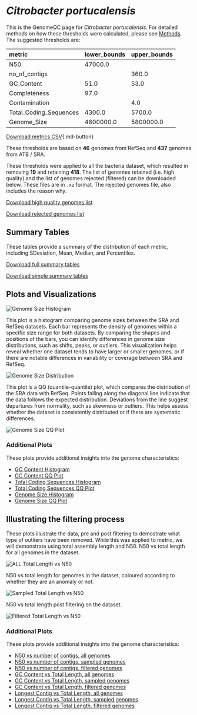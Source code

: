 # *Citrobacter portucalensis*

This is the GenomeQC page for *Citrobacter portucalensis*. For detailed methods on how these thresholds were calculated, please see [Methods](../../methods.md).
The suggested thresholds are: 

| metric                 | lower_bounds   | upper_bounds   |
|:-----------------------|:---------------|:---------------|
| N50                    | 47000.0        |                |
| no_of_contigs          |                | 360.0          |
| GC_Content             | 51.0           | 53.0           |
| Completeness           | 97.0           |                |
| Contamination          |                | 4.0            |
| Total_Coding_Sequences | 4300.0         | 5700.0         |
| Genome_Size            | 4600000.0      | 5800000.0      |

[Download metrics CSV](Citrobacter_portucalensis_metrics.csv){.md-button}


These thresholds are based on **46** genomes from RefSeq and **437** genomes from ATB / SRA.

These thresholds were applied to all the bacteria dataset, which resulted in removing **19** and retaining **418**.
The list of genomes retained (i.e. high quality) and the list of genomes rejected (filtered) can be downloaded below. These files are in `.xz` format. The rejected genomes file, also includes the reason why.

[Download high quality genomes list](Citrobacter_portucalensis_high_quality_genomes.csv.xz)


[Download rejected genomes list](Citrobacter_portucalensis_filtered_out_genomes.csv.xz)



## Summary Tables
These tables provide a summary of the distribution of each metric, including SDeviation, Mean, Median, and Percentiles.

[Download full summary tables](summary.csv)

[Download simple summary tables](selected_summary.csv)

## Plots and Visualizations

![Genome Size Histogram](Genome_Size_refseq_histogram_kde.png)

This plot is a histogram comparing genome sizes between the SRA and RefSeq datasets. Each bar represents the density of genomes within a specific size range for both datasets. By comparing the shapes and positions of the bars, you can identify differences in genome size distributions, such as shifts, peaks, or outliers. This visualization helps reveal whether one dataset tends to have larger or smaller genomes, or if there are notable differences in variability or coverage between SRA and RefSeq.

![Genome Size Distribution](Genome_Size_refseq_histogram_kde.png)

This plot is a QQ (quantile-quantile) plot, which compares the distribution of the SRA data with RefSeq. Points falling along the diagonal line indicate that the data follows the expected distribution. Deviations from the line suggest departures from normality, such as skewness or outliers. This helps assess whether the dataset is consistently distributed or if there are systematic differences.

![Genome Size QQ Plot](Genome_Size_refseq_qqplot.png)

### Additional Plots

These plots provide additional insights into the genome characteristics:

- [GC Content Histogram](GC_Content_refseq_histogram_kde.png)
- [GC Content QQ Plot](GC_Content_refseq_qqplot.png)
- [Total Coding Sequences Histogram](Total_Coding_Sequences_refseq_histogram_kde.png)
- [Total Coding Sequences QQ Plot](Total_Coding_Sequences_refseq_qqplot.png)
- [Genome Size Histogram](Genome_Size_refseq_histogram_kde.png)
- [Genome Size QQ Plot](Genome_Size_refseq_qqplot.png)
## Illustrating the filtering process
These plots illustrate the data, pre and post filtering to demostrate what type of outliers have been removed. While this was applied to metric, we will demonstrate using total assembly length and N50.
N50 vs total length for all genomes in the dataset.

![ALL Total Length vs N50](Citrobacter_portucalensis_all_total_length_N50.png)

N50 vs total length for genomes in the dataset, coloured according to whether they are an anomaly or not.

![Sampled Total Length vs N50](Citrobacter_portucalensis_sample_total_length_N50.png)

N50 vs total length post filtering on the dataset.

![Filtered Total Length vs N50](Citrobacter_portucalensis_filt_total_length_N50.png)

### Additional Plots

These plots provide additional insights into the genome characteristics:

- [N50 vs number of contigs, all genomes](Citrobacter_portucalensis_all_N50_number.png)
- [N50 vs number of contigs, sampled genomes](Citrobacter_portucalensis_sample_N50_number.png)
- [N50 vs number of contigs, filtered genomes](Citrobacter_portucalensis_filt_N50_number.png)
- [GC Content vs Total Length, all genomes](Citrobacter_portucalensis_all_total_length_GC_Content.png)
- [GC Content vs Total Length, sampled genomes](Citrobacter_portucalensis_sample_total_length_GC_Content.png)
- [GC Content vs Total Length, filtered genomes](Citrobacter_portucalensis_filt_total_length_GC_Content.png)
- [Longest Contig vs Total Length, all genomes](Citrobacter_portucalensis_all_total_length_longest.png)
- [Longest Contig vs Total Length, sampled genomes](Citrobacter_portucalensis_sample_total_length_longest.png)
- [Longest Contig vs Total Length, filtered genomes](Citrobacter_portucalensis_filt_total_length_longest.png)
